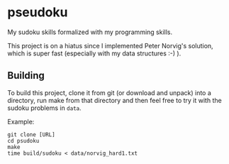 # pseudoku
My sudoku skills formalized with my programming skills.

This project is on a hiatus since I implemented Peter Norvig's solution, which is super fast (especially with my data structures :-) ).

## Building
To build this project, clone it from git (or download and unpack) into a directory, run make from that directory and then feel free to try it with the sudoku problems in `data`.

Example:
```
git clone [URL]
cd psudoku
make
time build/sudoku < data/norvig_hard1.txt
```
